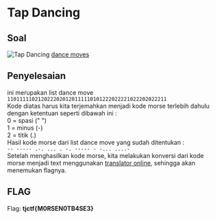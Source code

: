 # Tap Dancing

## Soal
![Tap Dancing](https://user-images.githubusercontent.com/26424136/83102869-bf8c1000-a0df-11ea-9735-a2ca95230a30.PNG)
[dance moves](https://static.tjctf.org/518d6851c71c5482dbd5bbe812b678684238c8f4e9e9b3d95a188f7db83a0870_cipher.txt)

## Penyelesaian
ini merupakan list dance move `1101111102120222020120111110101222022221022202022211`
<br> Kode diatas harus kita terjemahkan menjadi kode morse terlebih dahulu dengan ketentuan seperti dibawah ini :
<br> 0 = spasi (" ")
<br> 1 = minus (-)
<br> 2 = titik (.)
<br> Hasil kode morse dari list dance move yang sudah ditentukan :
<br> `-- ----- .-. ... . -. ----- - -... ....- `
<br> Setelah menghasilkan kode morse, kita melakukan konversi dari kode morse menjadi text menggunakan [translator online](https://morsify.net/), sehingga akan menemukan flagnya.

## FLAG
Flag: <b>tjctf{M0RSEN0TB4SE3}</b>
